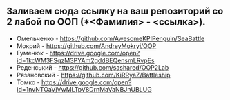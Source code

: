 ## Заливаем сюда ссылку на ваш репозиторий со 2 лабой по ООП (*<Фамилия> - <ссылка>).

* Омельченко - https://github.com/AwesomeKPIPenguin/SeaBattle 
* Мокрий - https://github.com/AndreyMokryj/OOP
* Гуменюк - https://drive.google.com/open?id=1kcWM3FSqzM3PYAm2gddBEQensmLRvpEs
* Реденський - https://github.com/sashared/OOP2Lab
* Рязановский - https://github.com/KiRRyaZ/Battleship
* Томко - https://drive.google.com/open?id=1nvNTOaVjVwMLTpV8DrnMaVaNBJnUBLUG
